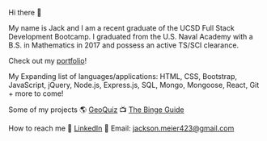 Hi there 👋

My name is Jack and I am a recent graduate of the UCSD Full Stack Development Bootcamp. I graduated from the U.S. Naval Academy with a B.S. in Mathematics in 2017 and possess an active TS/SCI clearance.

Check out my [portfolio](https://meierj423.github.io/react-portfolio/)!

My Expanding list of languages/applications:
HTML, CSS, Bootstrap, JavaScript, jQuery, Node.js, Express.js, SQL, Mongo, Mongoose, React, Git + more to come!

Some of my projects
🌎 [GeoQuiz](https://geo1quiz.herokuapp.com/)
📺 [The Binge Guide](https://jmsj2.herokuapp.com/)

How to reach me
📑 [LinkedIn](https://www.linkedin.com/in/jackson-meier/) 📧 Email: [jackson.meier423@gmail.com](jackson.meier423@gmail.com)
